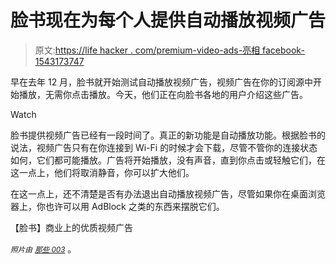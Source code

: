 # 脸书现在为每个人提供自动播放视频广告

> 原文:[https://life hacker . com/premium-video-ads-亮相 facebook-1543173747](https://lifehacker.com/premium-video-ads-debut-on-facebook-1543173747)

早在去年 12 月，脸书就开始测试自动播放视频广告，视频广告在你的订阅源中开始播放，无需你点击播放。今天，他们正在向脸书各地的用户介绍这些广告。

Watch

脸书提供视频广告已经有一段时间了。真正的新功能是自动播放功能。根据脸书的说法，视频广告只有在你连接到 Wi-Fi 的时候才会下载，尽管不管你的连接状态如何，它们都可能播放。广告将开始播放，没有声音，直到你点击或轻触它们，在这一点上，他们将取消静音，你可以扩大他们。

在这一点上，还不清楚是否有办法退出自动播放视频广告，尽管如果你在桌面浏览器上，你也许可以用 AdBlock 之类的东西来摆脱它们。

【脸书】商业上的优质视频广告

*<small>照片由</small>* [*<small>那些 003</small>*](https://secure.flickr.com/photos/thos003/5986220278/sizes/z/) 。